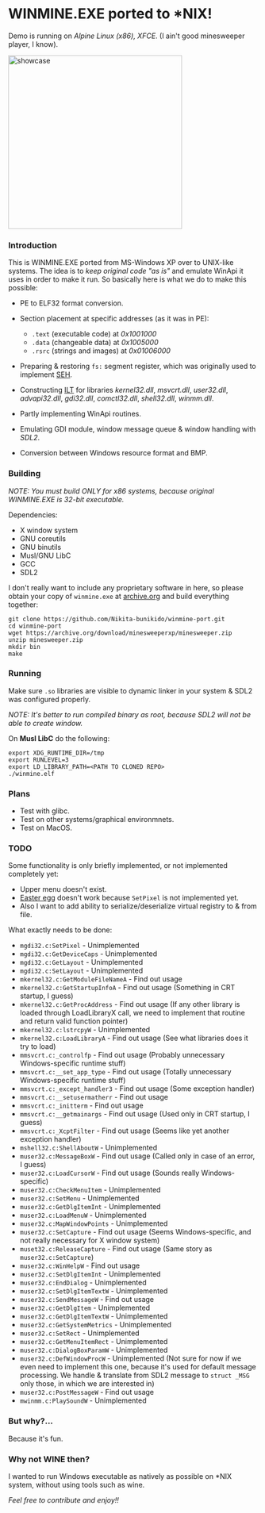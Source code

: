 # WINMINE.EXE ported to *NIX!

Demo is running on _Alpine Linux (x86), XFCE_. (I ain't good minesweeper player, I know).

<img src="img/preview.gif" alt="showcase" width="350"/>

### Introduction

This is WINMINE.EXE ported from MS-Windows XP over to UNIX-like systems. The idea is to _keep original code "as is"_ and emulate WinApi it uses in order to make it run. So basically here is what we do to make this possible:

- PE to ELF32 format conversion.
- Section placement at specific addresses (as it was in PE):
    
    - ```.text``` (executable code) at _0x1001000_
    - ```.data``` (changeable data) at _0x1005000_
    - ```.rsrc``` (strings and images) at _0x01006000_

- Preparing & restoring ```fs:``` segment register, which was originally used to implement [SEH](https://learn.microsoft.com/en-us/cpp/cpp/structured-exception-handling-c-cpp?view=msvc-170).
- Constructing [ILT](https://ferreirasc.github.io/PE-imports/) for libraries _kernel32.dll_, _msvcrt.dll_, _user32.dll_, _advapi32.dll_, _gdi32.dll_, _comctl32.dll_, _shell32.dll_, _winmm.dll_.
- Partly implementing WinApi routines.
- Emulating GDI module, window message queue & window handling with _SDL2_.
- Conversion between Windows resource format and BMP.

### Building

_NOTE: You must build ONLY for x86 systems, because original WINMINE.EXE is 32-bit executable._

Dependencies:
- X window system
- GNU coreutils
- GNU binutils
- Musl/GNU LibC
- GCC
- SDL2

I don't really want to include any proprietary software in here, so please obtain your copy of ```winmine.exe``` at [archive.org](https://archive.org/download/minesweeperxp/minesweeper.zip) and build everything together:

    git clone https://github.com/Nikita-bunikido/winmine-port.git
    cd winmine-port
    wget https://archive.org/download/minesweeperxp/minesweeper.zip 
    unzip minesweeper.zip
    mkdir bin
    make

### Running
Make sure ```.so``` libraries are visible to dynamic linker in your system & SDL2 was configured properly.

_NOTE: It's better to run compiled binary as root, because SDL2 will not be able to create window._

On **Musl LibC** do the following:

    export XDG_RUNTIME_DIR=/tmp
    export RUNLEVEL=3
    export LD_LIBRARY_PATH=<PATH TO CLONED REPO>
    ./winmine.elf

### Plans
- Test with glibc.
- Test on other systems/graphical environmnets.
- Test on MacOS.

### TODO
Some functionality is only briefly implemented, or not implemented completely yet:

- Upper menu doesn't exist.
- [Easter egg](https://www.minesweeper.info/wiki/Windows_Minesweeper#Easter_Egg) doesn't work because ```SetPixel``` is not implemented yet.
- Also I want to add ability to serialize/deserialize virtual registry to & from file.

What exactly needs to be done:

* ```mgdi32.c:SetPixel``` - Unimplemented
* ```mgdi32.c:GetDeviceCaps``` - Unimplemented
* ```mgdi32.c:GetLayout``` - Unimplemented
* ```mgdi32.c:SetLayout``` - Unimplemented
* ```mkernel32.c:GetModuleFileNameA``` - Find out usage
* ```mkernel32.c:GetStartupInfoA``` - Find out usage (Something in CRT startup, I guess)
* ```mkernel32.c:GetProcAddress``` - Find out usage (If any other library is loaded through LoadLibraryX call, we need to implement that routine and return valid function pointer)
* ```mkernel32.c:lstrcpyW``` - Unimplemented
* ```mkernel32.c:LoadLibraryA``` - Find out usage (See what libraries does it try to load)
* ```mmsvcrt.c:_controlfp``` - Find out usage (Probably unnecessary Windows-specific runtime stuff)
* ```mmsvcrt.c:__set_app_type``` - Find out usage (Totally unnecessary Windows-specific runtime stuff)
* ```mmsvcrt.c:_except_handler3``` - Find out usage (Some exception handler)
* ```mmsvcrt.c:__setusermatherr``` - Find out usage
* ```mmsvcrt.c:_initterm``` - Find out usage
* ```mmsvcrt.c:__getmainargs``` - Find out usage (Used only in CRT startup, I guess)
* ```mmsvcrt.c:_XcptFilter``` - Find out usage (Seems like yet another exception handler)
* ```mshell32.c:ShellAboutW``` - Unimplemented
* ```muser32.c:MessageBoxW``` - Find out usage (Called only in case of an error, I guess)
* ```muser32.c:LoadCursorW``` - Find out usage (Sounds really Windows-specific)
* ```muser32.c:CheckMenuItem``` - Unimplemented
* ```muser32.c:SetMenu``` - Unimplemented
* ```muser32.c:GetDlgItemInt``` - Unimplemented
* ```muser32.c:LoadMenuW``` - Unimplemented
* ```muser32.c:MapWindowPoints``` - Unimplemented
* ```muser32.c:SetCapture``` - Find out usage (Seems Windows-specific, and not really necessary for X window system)
* ```muset32.c:ReleaseCapture``` - Find out usage (Same story as ```muser32.c:SetCapture```)
* ```muser32.c:WinHelpW``` - Find out usage
* ```muser32.c:SetDlgItemInt``` - Unimplemented
* ```muser32.c:EndDialog``` - Unimplemented
* ```muser32.c:SetDlgItemTextW``` - Unimplemented
* ```muser32.c:SendMessageW``` - Find out usage
* ```muser32.c:GetDlgItem``` - Unimplemented
* ```muser32.c:GetDlgItemTextW``` - Unimplemented
* ```muser32.c:GetSystemMetrics``` - Unimplemented
* ```muser32.c:SetRect``` - Unimplemented
* ```muser32.c:GetMenuItemRect``` - Unimplemented
* ```muser32.c:DialogBoxParamW``` - Unimplemented
* ```muser32.c:DefWindowProcW``` - Unimplemented (Not sure for now if we even need to implement this one, because it's used for default message processing. We handle & translate from SDL2 message to ```struct _MSG``` only those, in which we are interested in)
* ```muser32.c:PostMessageW``` - Find out usage
* ```mwinmm.c:PlaySoundW``` - Unimplemented

### But why?...
Because it's fun.

### Why not WINE then?
I wanted to run Windows executable as natively as possible on *NIX system, without using tools such as wine.

_Feel free to contribute and enjoy!!_
